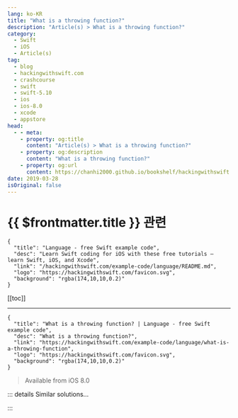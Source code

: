 ```yaml
---
lang: ko-KR
title: "What is a throwing function?"
description: "Article(s) > What is a throwing function?"
category:
  - Swift
  - iOS
  - Article(s)
tag: 
  - blog
  - hackingwithswift.com
  - crashcourse
  - swift
  - swift-5.10
  - ios
  - ios-8.0
  - xcode
  - appstore
head:
  - - meta:
    - property: og:title
      content: "Article(s) > What is a throwing function?"
    - property: og:description
      content: "What is a throwing function?"
    - property: og:url
      content: https://chanhi2000.github.io/bookshelf/hackingwithswift.com/example-code/language/what-is-a-throwing-function.html
date: 2019-03-28
isOriginal: false
---
```


# {{ $frontmatter.title }} 관련

```component VPCard
{
  "title": "Language - free Swift example code",
  "desc": "Learn Swift coding for iOS with these free tutorials – learn Swift, iOS, and Xcode",
  "link": "/hackingwithswift.com/example-code/language/README.md",
  "logo": "https://hackingwithswift.com/favicon.svg",
  "background": "rgba(174,10,10,0.2)"
}
```

[[toc]]

---

```component VPCard
{
  "title": "What is a throwing function? | Language - free Swift example code",
  "desc": "What is a throwing function?",
  "link": "https://hackingwithswift.com/example-code/language/what-is-a-throwing-function",
  "logo": "https://hackingwithswift.com/favicon.svg",
  "background": "rgba(174,10,10,0.2)"
}
```

> Available from iOS 8.0

<!-- TODO: 작성 -->

<!-- 
Throwing functions are those that will flag up errors if problems happen, and Swift requires you to handle those errors in your code.

To make a throwing function, just write `throws` before your function’s return value. You should define the error types you can throw, so users of this function know what to expect.

As an example, try adding this custom error enum to a playground:

```swift
enum LoginErrors: Error {
    case badUsername
    case badPassword
}
```

We can now use that to create a throwing function called `login()`. If the username is empty we’ll throw `badUsername`, if the password is empty we’ll throw `badPassword`, and if both are non-empty we’ll return true:

```swift
func login(username: String, password: String) throws -> Bool {
    if username.isEmpty { throw LoginErrors.badUsername }
    if password.isEmpty { throw LoginErrors.badPassword }
    return true
}
```

Because that function throws errors, it must be called using either `try`, `try?`, or `try!`.

There’s a subtle difference between throwing functions and functions that return optionals, but it’s usually a better idea to use throwing functions if there might be several different reasons why the function failed.

-->

::: details Similar solutions…

<!--
/quick-start/concurrency/how-to-call-async-throwing-functions">How to call async throwing functions 
/example-code/testing/how-to-test-throwing-functions">How to test throwing functions 
/quick-start/concurrency/what-is-an-asynchronous-function">What is an asynchronous function? 
/quick-start/concurrency/what-is-a-synchronous-function">What is a synchronous function? 
/quick-start/concurrency/how-to-call-an-async-function-using-async-let">How to call an async function using async let</a>
-->

:::

